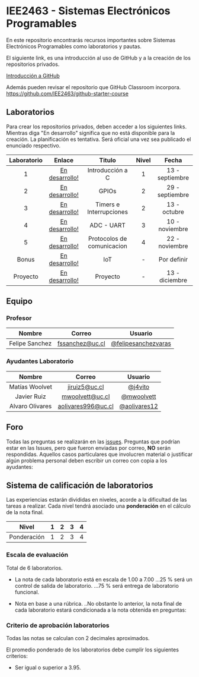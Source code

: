 # IEE2463 - Sistemas Electrónicos Programables

En este repositorio encontrarás recursos importantes sobre Sistemas Electrónicos Programables como laboratorios y pautas. 

El siguiente link, es una introducción al uso de GitHub y a la creación de los repositorios privados.

[Introducción a GitHub](https://github.com/IEE2463/classroom/blob/master/Material%20de%20apoyo/GitHub/Introducción%20a%20GitHub.pdf)

Además pueden revisar el repositorio que GitHub Classroom incorpora. https://github.com/IEE2463/github-starter-course


## Laboratorios

Para crear los repositorios privados, deben acceder a los siguientes links. Mientras diga "En desarrollo" significa que no está disponible para la creación.
La planificación es tentativa. Será oficial una vez sea publicado el enunciado respectivo.

| Laboratorio |                         Enlace                        | Titulo 			| Nivel |   Fecha     |
|:-----------:|:-----------------------------------------------------:|:--------------:	| :---: |:-----------:|
|      1      | [En desarrollo!](https://classroom.github.com/a/8ZvjG4Vv) | Introducción a C  	| 	1	| 13 - septiembre  |
| 	   2 	  | [En desarrollo!](https://github.com/IEE2463/classroom) | GPIOs |	2	| 29 - septiembre |
| 	   3 	  | [En desarrollo!](https://github.com/IEE2463/classroom) | Timers e Interrupciones       |	2	| 13 - octubre |
| 	   4 	  | [En desarrollo!](https://github.com/IEE2463/classroom) | ADC - UART		|	3	| 10 - noviembre  |
| 	   5 	  | [En desarrollo!](https://github.com/IEE2463/classroom) | Protocolos de comunicacion|	4	| 22 - noviembre  |
| 	   Bonus	  | [En desarrollo!](https://github.com/IEE2463/classroom) | IoT		|	-	| Por definir  |
|  Proyecto	  | [En desarrollo!](https://github.com/IEE2463/classroom)|  Proyecto		|	-	| 13 - diciembre  |


## Equipo

### Profesor
| Nombre |	Correo 	| Usuario |
|:------:|:--------:|:-------:|
| Felipe Sanchez | fssanchez@uc.cl | [@felipesanchezvaras](https://github.com/felipesanchezvaras) |

### Ayudantes Laboratorio

| Nombre |	Correo 	| Usuario |
|:------:|:--------:|:-------:|
| Matías Woolvet | jiruiz5@uc.cl	 | [@j4vito](https://github.com/j4vito) |
| Javier Ruiz |  mwoolvett@uc.cl  | [@mwoolvett](https://github.com/fer-guzman) | 
| Alvaro Olivares| aolivares996@uc.cl	 | [@aolivares12](https://github.com/aolivares12) | 


## Foro

Todas las preguntas se realizarán en las [issues](../../issues). Preguntas que podrían estar en las Issues, pero que fueron enviadas por correo, **NO** serán respondidas. Aquellos casos particulares que involucren material o justificar algún problema personal deben escribir un correo con copia a los ayudantes:

## Sistema de calificación de laboratorios

Las experiencias estarán divididas en niveles, acorde a la dificultad de las tareas a realizar. Cada nivel tendrá asociado una **ponderación** en el cálculo de la nota final.


| Nivel			| 1  	|  2 	|  3 	|  4 	| 
|:-:			|:-:	|---	|---	|---	|
| Ponderación 	| 1		| 2 	| 3		| 4		|



### Escala de evaluación

Total de 6 laboratorios.

+ La nota de cada laboratorio está en escala de 1.00 a 7.00
...25 % será un control de salida de laboratorio. 
...75 % será entrega de laboratorio funcional.


+ Nota en base a una rúbrica.
..No obstante lo anterior, la nota final de cada laboratorio estará condicionada a la nota obtenida en preguntas:


### Criterio de aprobación laboratorios

Todas las notas se calculan con 2 decimales aproximados.

El promedio ponderado de los laboratorios debe cumplir los siguientes criterios:
- Ser igual o superior a 3.95.


